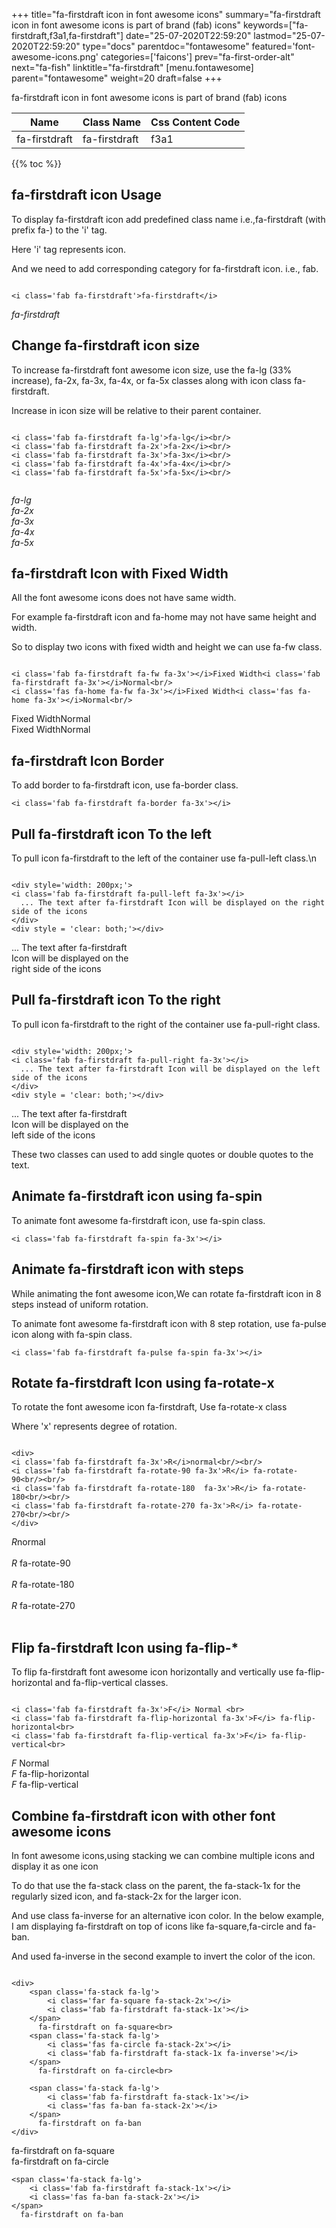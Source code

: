 +++
title="fa-firstdraft icon in font awesome icons"
summary="fa-firstdraft icon in font awesome icons is part of brand (fab) icons"
keywords=["fa-firstdraft,f3a1,fa-firstdraft"]
date="25-07-2020T22:59:20"
lastmod="25-07-2020T22:59:20"
type="docs"
parentdoc="fontawesome"
featured='font-awesome-icons.png'
categories=['faicons']
prev="fa-first-order-alt"
next="fa-fish"
linktitle="fa-firstdraft"
[menu.fontawesome]
parent="fontawesome"
weight=20
draft=false
+++


fa-firstdraft icon in font awesome icons is part of brand (fab) icons

<div class='table-responsive'><table class='table'><thead><tr><th>Name</th><th>Class Name</th><th>Css Content Code</th></tr></thead><tbody><tr><td>fa-firstdraft</td><td>fa-firstdraft</td><td>f3a1</td></tr></tbody></table></div>


{{% toc %}}


## fa-firstdraft icon Usage

To display fa-firstdraft icon add predefined class name i.e.,fa-firstdraft (with prefix fa-) to the 'i' tag.

Here 'i' tag represents icon.

And we need to add corresponding category for fa-firstdraft icon. i.e., fab.


```

<i class='fab fa-firstdraft'>fa-firstdraft</i>
```

<i class='fab fa-firstdraft'>fa-firstdraft</i>




## Change fa-firstdraft icon size
To increase fa-firstdraft font awesome icon size, use the fa-lg (33% increase), fa-2x, fa-3x, fa-4x, or fa-5x classes along with icon class fa-firstdraft.

Increase in icon size will be relative to their parent container. 

```

<i class='fab fa-firstdraft fa-lg'>fa-lg</i><br/>
<i class='fab fa-firstdraft fa-2x'>fa-2x</i><br/>
<i class='fab fa-firstdraft fa-3x'>fa-3x</i><br/>
<i class='fab fa-firstdraft fa-4x'>fa-4x</i><br/>
<i class='fab fa-firstdraft fa-5x'>fa-5x</i><br/>
            
```

<i class='fab fa-firstdraft fa-lg'>fa-lg</i><br/>
<i class='fab fa-firstdraft fa-2x'>fa-2x</i><br/>
<i class='fab fa-firstdraft fa-3x'>fa-3x</i><br/>
<i class='fab fa-firstdraft fa-4x'>fa-4x</i><br/>
<i class='fab fa-firstdraft fa-5x'>fa-5x</i><br/>
            



## fa-firstdraft Icon with Fixed Width 

All the font awesome icons does not have same width.

For example fa-firstdraft icon and fa-home may not have same height and width.

So to display two icons with fixed width and height we can use fa-fw class.


```

<i class='fab fa-firstdraft fa-fw fa-3x'></i>Fixed Width<i class='fab fa-firstdraft fa-3x'></i>Normal<br/>
<i class='fas fa-home fa-fw fa-3x'></i>Fixed Width<i class='fas fa-home fa-3x'></i>Normal<br/>
```

<i class='fab fa-firstdraft fa-fw fa-3x'></i>Fixed Width<i class='fab fa-firstdraft fa-3x'></i>Normal<br/>
<i class='fas fa-home fa-fw fa-3x'></i>Fixed Width<i class='fas fa-home fa-3x'></i>Normal<br/>



## fa-firstdraft Icon Border 

To add border to fa-firstdraft icon, use fa-border class.


```
<i class='fab fa-firstdraft fa-border fa-3x'></i>

```
<i class='fab fa-firstdraft fa-border fa-3x'></i>





## Pull fa-firstdraft icon To the left

To pull icon fa-firstdraft to the left of the container use fa-pull-left class.\n

```

<div style='width: 200px;'>
<i class='fab fa-firstdraft fa-pull-left fa-3x'></i>
  ... The text after fa-firstdraft Icon will be displayed on the right side of the icons
</div>
<div style = 'clear: both;'></div>
```

<div style='width: 200px;'>
<i class='fab fa-firstdraft fa-pull-left fa-3x'></i>
  ... The text after fa-firstdraft Icon will be displayed on the right side of the icons
</div>
<div style = 'clear: both;'></div>




## Pull fa-firstdraft icon To the right
To pull icon fa-firstdraft to the right of the container use fa-pull-right class.

```

<div style='width: 200px;'>
<i class='fab fa-firstdraft fa-pull-right fa-3x'></i>
  ... The text after fa-firstdraft Icon will be displayed on the left side of the icons
</div>
<div style = 'clear: both;'></div>
```

<div style='width: 200px;'>
<i class='fab fa-firstdraft fa-pull-right fa-3x'></i>
  ... The text after fa-firstdraft Icon will be displayed on the left side of the icons
</div>
<div style = 'clear: both;'></div>

These two classes can used to add single quotes or double quotes to the text.


## Animate fa-firstdraft icon using fa-spin
To animate font awesome fa-firstdraft icon, use fa-spin class.

```
<i class='fab fa-firstdraft fa-spin fa-3x'></i>
```
<i class='fab fa-firstdraft fa-spin fa-3x'></i>




## Animate fa-firstdraft icon with steps
While animating the font awesome icon,We can rotate fa-firstdraft icon in 8 steps instead of uniform rotation.

To animate font awesome fa-firstdraft icon with 8 step rotation, use fa-pulse icon along with fa-spin class.


```
<i class='fab fa-firstdraft fa-pulse fa-spin fa-3x'></i>

```
<i class='fab fa-firstdraft fa-pulse fa-spin fa-3x'></i>





## Rotate fa-firstdraft Icon using fa-rotate-x
To rotate the font awesome icon fa-firstdraft, Use fa-rotate-x class

Where 'x' represents degree of rotation.


```

<div>
<i class='fab fa-firstdraft fa-3x'>R</i>normal<br/><br/>
<i class='fab fa-firstdraft fa-rotate-90 fa-3x'>R</i> fa-rotate-90<br/><br/> 
<i class='fab fa-firstdraft fa-rotate-180  fa-3x'>R</i> fa-rotate-180<br/><br/> 
<i class='fab fa-firstdraft fa-rotate-270 fa-3x'>R</i> fa-rotate-270<br/><br/>
</div>
```

<div>
<i class='fab fa-firstdraft fa-3x'>R</i>normal<br/><br/>
<i class='fab fa-firstdraft fa-rotate-90 fa-3x'>R</i> fa-rotate-90<br/><br/> 
<i class='fab fa-firstdraft fa-rotate-180  fa-3x'>R</i> fa-rotate-180<br/><br/> 
<i class='fab fa-firstdraft fa-rotate-270 fa-3x'>R</i> fa-rotate-270<br/><br/>
</div>




## Flip fa-firstdraft Icon using fa-flip-*
To flip fa-firstdraft font awesome icon horizontally and vertically use fa-flip-horizontal and fa-flip-vertical classes. 

```

<i class='fab fa-firstdraft fa-3x'>F</i> Normal <br>
<i class='fab fa-firstdraft fa-flip-horizontal fa-3x'>F</i> fa-flip-horizontal<br>
<i class='fab fa-firstdraft fa-flip-vertical fa-3x'>F</i> fa-flip-vertical<br>
```

<i class='fab fa-firstdraft fa-3x'>F</i> Normal <br>
<i class='fab fa-firstdraft fa-flip-horizontal fa-3x'>F</i> fa-flip-horizontal<br>
<i class='fab fa-firstdraft fa-flip-vertical fa-3x'>F</i> fa-flip-vertical<br>




## Combine fa-firstdraft icon with other font awesome icons
In font awesome icons,using stacking we can combine multiple icons and display it as one icon 

To do that use the fa-stack class on the parent, the fa-stack-1x for the regularly sized icon, and fa-stack-2x for the larger icon.

And use class fa-inverse for an alternative icon color. 
In the below example, I am displaying fa-firstdraft on top of icons like fa-square,fa-circle and fa-ban.

And used fa-inverse in the second example to invert the color of the icon.

```

<div>
    <span class='fa-stack fa-lg'>
        <i class='far fa-square fa-stack-2x'></i>
        <i class='fab fa-firstdraft fa-stack-1x'></i>
    </span>
      fa-firstdraft on fa-square<br>
    <span class='fa-stack fa-lg'>
        <i class='fas fa-circle fa-stack-2x'></i>
        <i class='fab fa-firstdraft fa-stack-1x fa-inverse'></i>
    </span>
      fa-firstdraft on fa-circle<br>

    <span class='fa-stack fa-lg'>
        <i class='fab fa-firstdraft fa-stack-1x'></i>
        <i class='fas fa-ban fa-stack-2x'></i>
    </span>
      fa-firstdraft on fa-ban
</div>
```

<div>
    <span class='fa-stack fa-lg'>
        <i class='far fa-square fa-stack-2x'></i>
        <i class='fab fa-firstdraft fa-stack-1x'></i>
    </span>
      fa-firstdraft on fa-square<br>
    <span class='fa-stack fa-lg'>
        <i class='fas fa-circle fa-stack-2x'></i>
        <i class='fab fa-firstdraft fa-stack-1x fa-inverse'></i>
    </span>
      fa-firstdraft on fa-circle<br>

    <span class='fa-stack fa-lg'>
        <i class='fab fa-firstdraft fa-stack-1x'></i>
        <i class='fas fa-ban fa-stack-2x'></i>
    </span>
      fa-firstdraft on fa-ban
</div>






